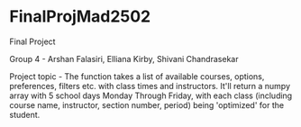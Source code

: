 ﻿# FinalProjMad2502
Final Project

Group 4 - Arshan Falasiri, Elliana Kirby, Shivani Chandrasekar

Project topic - The function takes a list of available courses, options, preferences, filters etc. with class times and instructors. It'll return a numpy array with 5 school days Monday Through Friday, with each class (including course name, instructor, section number, period) being 'optimized' for the student.
